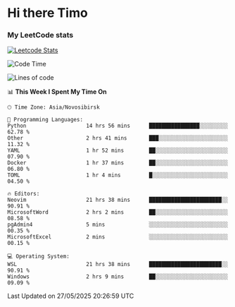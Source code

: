 # Hi there Timo
### My LeetCode stats
[![Leetcode Stats](https://leetcard.jacoblin.cool/przdtl?border=0&radius=20&ext=heatmap&theme=nord)](https://leetcode.com/przdtl)

<!--START_SECTION:waka-->
![Code Time](http://img.shields.io/badge/Code%20Time-873%20hrs%2021%20mins-blue)

![Lines of code](https://img.shields.io/badge/From%20Hello%20World%20I%27ve%20Written-91.6%20thousand%20lines%20of%20code-blue)

📊 **This Week I Spent My Time On** 

```text
🕑︎ Time Zone: Asia/Novosibirsk

💬 Programming Languages: 
Python                   14 hrs 56 mins      ████████████████░░░░░░░░░   62.78 % 
Other                    2 hrs 41 mins       ███░░░░░░░░░░░░░░░░░░░░░░   11.32 % 
YAML                     1 hr 52 mins        ██░░░░░░░░░░░░░░░░░░░░░░░   07.90 % 
Docker                   1 hr 37 mins        ██░░░░░░░░░░░░░░░░░░░░░░░   06.80 % 
TOML                     1 hr 4 mins         █░░░░░░░░░░░░░░░░░░░░░░░░   04.50 % 

🔥 Editors: 
Neovim                   21 hrs 38 mins      ███████████████████████░░   90.91 % 
MicrosoftWord            2 hrs 2 mins        ██░░░░░░░░░░░░░░░░░░░░░░░   08.58 % 
pgAdmin4                 5 mins              ░░░░░░░░░░░░░░░░░░░░░░░░░   00.35 % 
MicrosoftExcel           2 mins              ░░░░░░░░░░░░░░░░░░░░░░░░░   00.15 % 

💻 Operating System: 
WSL                      21 hrs 38 mins      ███████████████████████░░   90.91 % 
Windows                  2 hrs 9 mins        ██░░░░░░░░░░░░░░░░░░░░░░░   09.09 % 
```


 Last Updated on 27/05/2025 20:26:59 UTC
<!--END_SECTION:waka-->
